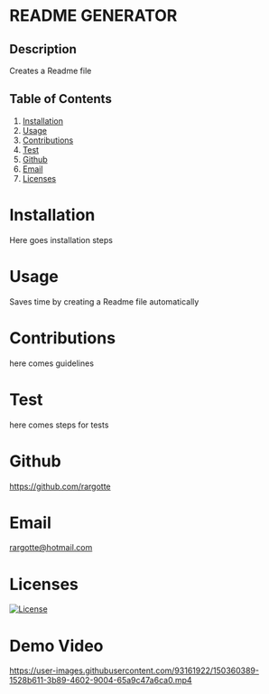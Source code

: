 
    
  # README GENERATOR

  ## Description
  Creates a Readme file

  ## Table of Contents
  1. [Installation](#Installation)
  2. [Usage](#Usage)
  3. [Contributions](#Contributions)
  4. [Test](#Test)
  5. [Github](#Github)
  6. [Email](#Email)
  7. [Licenses](#Licenses)

  # Installation
  Here goes installation steps

  # Usage
  Saves time by creating a Readme file automatically

  # Contributions
  here comes guidelines

  # Test
  here comes steps for tests

  # Github
  https://github.com/rargotte

  # Email
  rargotte@hotmail.com

  # Licenses
  [![License](https://img.shields.io/badge/License-Apache_2.0-blue.svg)](https://opensource.org/licenses/Apache-2.0)
  
  # Demo Video
https://user-images.githubusercontent.com/93161922/150360389-1528b611-3b89-4602-9004-65a9c47a6ca0.mp4

